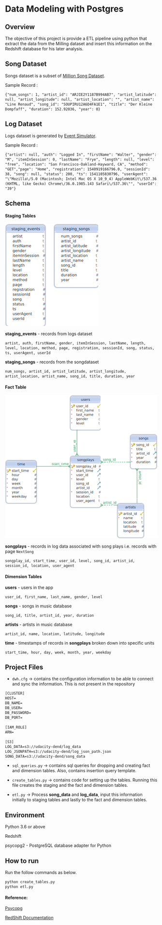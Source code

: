 
# Data Modeling with Postgres

## **Overview**

The objective of this project is provide a ETL pipeline using python that extract the data from the Milling dataset 
and insert this information on the Redshift database for his later analysis.


## **Song Dataset**
Songs dataset is a subset of [Million Song Dataset](http://millionsongdataset.com/).

Sample Record :
```
{"num_songs": 1, "artist_id": "ARJIE2Y1187B994AB7", "artist_latitude": null, "artist_longitude": null, "artist_location": "", "artist_name": "Line Renaud", "song_id": "SOUPIRU12A6D4FA1E1", "title": "Der Kleine Dompfaff", "duration": 152.92036, "year": 0}
```

## **Log Dataset**
Logs dataset is generated by [Event Simulator](https://github.com/Interana/eventsim).

Sample Record :
```
{"artist": null, "auth": "Logged In", "firstName": "Walter", "gender": "M", "itemInSession": 0, "lastName": "Frye", "length": null, "level": "free", "location": "San Francisco-Oakland-Hayward, CA", "method": "GET","page": "Home", "registration": 1540919166796.0, "sessionId": 38, "song": null, "status": 200, "ts": 1541105830796, "userAgent": "\"Mozilla\/5.0 (Macintosh; Intel Mac OS X 10_9_4) AppleWebKit\/537.36 (KHTML, like Gecko) Chrome\/36.0.1985.143 Safari\/537.36\"", "userId": "39"}
```


## Schema

#### Staging Tables

![Image of staging tables](staging.png)

**staging_events** - records from logs dataset
```
artist, auth, firstName, gender, itemInSession, lastName, length, level, location, method, page, registration, sessionId, song, status, ts, userAgent, userId
```
**staging_songs** - records from the songdataset
```
num_songs, artist_id, artist_latitude, artist_longitude, artist_location, artist_name, song_id, title, duration, year
```

#### Fact Table 

![Image of production tables](production.png)

**songplays** - records in log data associated with song plays i.e. records with page `NextSong`

```
songplay_id, start_time, user_id, level, song_id, artist_id, session_id, location, user_agent
```

#### Dimension Tables
**users**  - users in the app
```
user_id, first_name, last_name, gender, level
```
**songs**  - songs in music database
```
song_id, title, artist_id, year, duration
```
**artists**  - artists in music database
```
artist_id, name, location, latitude, longitude
```
**time**  - timestamps of records in  **songplays**  broken down into specific units
```
start_time, hour, day, week, month, year, weekday
```

## Project Files

- ```dwh.cfg``` -> contains the configuration information to be able to connect and sync the information. 
This is not present in the repository
 
```
[CLUSTER]
HOST=
DB_NAME=
DB_USER=
DB_PASSWORD=
DB_PORT=

[IAM_ROLE]
ARN=

[S3]
LOG_DATA=s3://udacity-dend/log_data
LOG_JSONPATH=s3://udacity-dend/log_json_path.json
SONG_DATA=s3://udacity-dend/song_data
```

- ```sql_queries.py``` -> contains sql queries for dropping and creating fact and dimension tables. Also, contains insertion query template.

- ```create_tables.py``` -> contains code for setting up the tables. Running this file creates the staging and the fact and dimension tables.

- ```etl.py``` -> Process **song_data** and **log_data**, input this information initially to staging tables and lastly to the fact and dimension tables.

## Environment 
Python 3.6 or above

Redshift

psycopg2 - PostgreSQL database adapter for Python


## How to run

Run the follow commands as below.
```
python create_tables.py 
python etl.py 
``` 

#### Reference: 
[Psycopg](http://initd.org/psycopg/docs/)

[RedShift Documentation](https://docs.aws.amazon.com/redshift/index.html)

